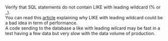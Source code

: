 Verify that SQL statements do not contain LIKE with leading wildcard (% or _).<br>
You can read this [article](https://use-the-index-luke.com/sql/where-clause/searching-for-ranges/like-performance-tuning) explaining why LIKE with leading wildcard could be a bad idea in term of performance.<br>
A code sending to the database a like with leading wilcard may be fast in a test having a few data but very slow with the data volume of production.